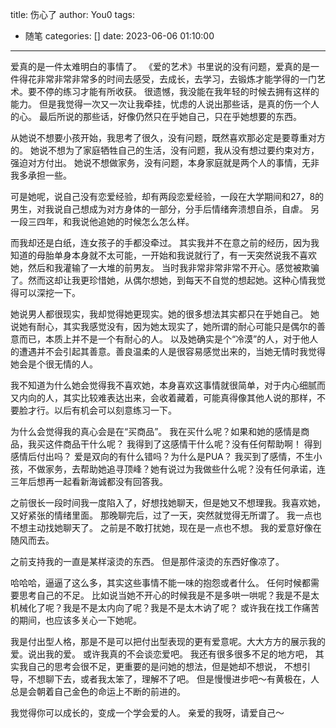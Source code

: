 title: 伤心了
author: You0
tags:
  - 随笔
categories: []
date: 2023-06-06 01:10:00
---
爱真的是一件太难明白的事情了。
《爱的艺术》书里说的没有问题，爱真的是一件得花非常非常非常多的时间去感受，去成长，去学习，去锻炼才能学得的一门艺术。要不停的练习才能有所收获。
很遗憾，我没能在我年轻的时候去拥有这样的能力。
但是我觉得一次又一次让我牵挂，忧虑的人说出那些话，是真的伤一个人的心。
最后所说的那些话，好像仍然只在乎她自己，只在乎她想要的东西。

从她说不想要小孩开始，我思考了很久，没有问题，既然喜欢那必定是要尊重对方的。
她说不想为了家庭牺牲自己的生活，没有问题，我从没有想过要约束对方，强迫对方付出。
她说不想做家务，没有问题，本身家庭就是两个人的事情，无非我多承担一些。

可是她呢，说自己没有恋爱经验，却有两段恋爱经验，一段在大学期间和27，8的男生，对我说自己想成为对方身体的一部分，分手后情绪奔溃想自杀，自虐。
另一段三四年，和我说他追她的时候怎么怎么样。

而我却还是白纸，连女孩子的手都没牵过。
其实我并不在意之前的经历，因为我知道的母胎单身本身就不太可能，一开始和我说就行了，有一天突然说我不喜欢她，然后和我灌输了一大堆的前男友。
当时我非常非常非常不开心。感觉被欺骗了。然而这却让我更珍惜她，从偶尔想她，到每天不自觉的想起她。这种心情我觉得可以深挖一下。

她说男人都很现实，我却觉得她更现实。她的很多想法其实都只在乎她自己。
她说她有耐心，其实我感觉没有，因为她太现实了，她所谓的耐心可能只是偶尔的善意而已，本质上并不是一个有耐心的人。
以及她确实是个“冷漠”的人，对于他人的遭遇并不会引起其善意。善良温柔的人是很容易感觉出来的，当她无情时我觉得她会是个很无情的人。

我不知道为什么她会觉得我不喜欢她，本身喜欢这事情就很简单，对于内心细腻而又内向的人，其实比较难表达出来，会收着藏着，可能真得像其他人说的那样，不要脸才行。以后有机会可以刻意练习一下。

为什么会觉得我的真心会是在“买商品”。
我在买什么呢？如果和她的感情是商品，我买这件商品干什么呢？
我得到了这感情干什么呢？没有任何帮助啊！
得到感情后付出吗？
爱是双向的有什么错吗？为什么是PUA？
我买到了感情，不生小孩，不做家务，去帮助她追寻顶峰？她有说过为我做些什么呢？没有任何承诺，连三年后想再一起看新海诚都没有回答我。

之前很长一段时间我一度陷入了，好想找她聊天，但是她又不想理我。我喜欢她，又好紧张的情绪里面。
那晚聊完后，过了一天，突然就觉得无所谓了。
我一点也不想主动找她聊天了。
之前是不敢打扰她，现在是一点也不想。
我的爱意好像在随风而去。

之前支持我的一直是某样滚烫的东西。
但是那件滚烫的东西好像凉了。

哈哈哈，逼逼了这么多，其实这些事情不能一味的抱怨或者什么。
任何时候都需要思考自己的不足。
比如说当她不开心的时候我是不是多哄一哄呢？我是不是太机械化了呢？我是不是太内向了呢？我是不是太木讷了呢？
或许我在找工作痛苦的期间，也应该多关心一下她呢。

我是付出型人格，那是不是可以把付出型表现的更有爱意呢。大大方方的展示我的爱。说出我的爱。
或许我真的不会谈恋爱吧。
我还有很多很多不足的地方吧，
其实我自己的思考会很不足，更重要的是问她的想法，但是她却不想说，
不想引导，不想聊下去，或者我太笨了，理解不了吧。
但是慢慢进步吧～有黄极在，人总是会朝着自己金色的命运上不断的前进的。

我觉得你可以成长的，变成一个学会爱的人。
亲爱的我呀，请爱自己～